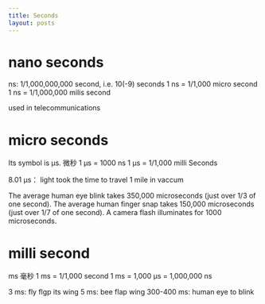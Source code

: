 ```yaml
---
title: Seconds
layout: posts
---
```


# nano seconds

ns: 1/1,000,000,000 second, i.e. 10(-9) seconds
1 ns = 1/1,000 micro second
1 ns = 1/1,000,000 milis second

used in telecommunications

# micro seconds 
Its symbol is μs. 微秒
1 μs = 1000 ns
1 μs = 1/1,000 milli Seconds

8.01 μs： light took the time to travel 1 mile in vaccum

The average human eye blink takes 350,000 microseconds (just over 1/3 of one second).
The average human finger snap takes 150,000 microseconds (just over 1/7 of one second).
A camera flash illuminates for 1000 microseconds.



# milli second
ms 毫秒
1 ms = 1/1,000 second
1 ms = 1,000 μs = 1,000,000 ns

3 ms: fly flgp its wing
5 ms: bee flap wing
300-400 ms: human eye to blink


